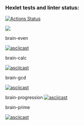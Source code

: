 ### Hexlet tests and linter status:
[![Actions Status](https://github.com/TEXHOMEHT/python-project-lvl1/workflows/hexlet-check/badge.svg)](https://github.com/TEXHOMEHT/python-project-lvl1/actions)

<a href="https://codeclimate.com/github/TEXHOMEHT/python-project-lvl1/maintainability"><img src="https://api.codeclimate.com/v1/badges/3061aa320c38b9253914/maintainability" /></a>

brain-even 

[![asciicast](https://asciinema.org/a/tf0QSAXsuZMn5nL414LIabkzV.svg)](https://asciinema.org/a/tf0QSAXsuZMn5nL414LIabkzV)

brain-calc 

[![asciicast](https://asciinema.org/a/sxUBVuxRgUgeplmdHMbwXeqBT.svg)](https://asciinema.org/a/sxUBVuxRgUgeplmdHMbwXeqBT)

brain-gcd 

[![asciicast](https://asciinema.org/a/wScQO7RMTFpCez3d9DOYmfdMF.svg)](https://asciinema.org/a/wScQO7RMTFpCez3d9DOYmfdMF)

brain-progression 
[![asciicast](https://asciinema.org/a/s8KLdza89NfOh1pftaeu9CzST.svg)](https://asciinema.org/a/s8KLdza89NfOh1pftaeu9CzST)

brain-prime 

[![asciicast](https://asciinema.org/a/mBzKroDd73S9z1i0IbRWuyiJx.svg)](https://asciinema.org/a/mBzKroDd73S9z1i0IbRWuyiJx)